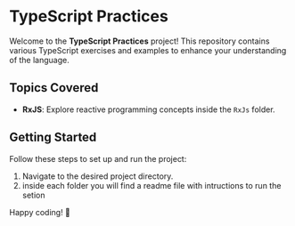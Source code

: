 # TypeScript Practices

Welcome to the **TypeScript Practices** project! This repository contains various TypeScript exercises and examples to enhance your understanding of the language.

## Topics Covered
- **RxJS**: Explore reactive programming concepts inside the `RxJs` folder.

## Getting Started
Follow these steps to set up and run the project:

1. Navigate to the desired project directory.
2. inside each folder you will find a readme file with intructions to run the setion

Happy coding! 🚀
